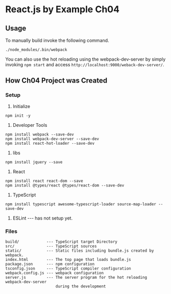 # React.js by Example Ch04

## Usage

To manually build invoke the following command.
```
./node_modules/.bin/webpack
```
You can also use the hot reloading using the webpack-dev-server by simply
invoking `npm start` and access `http://localhost:9000/weback-dev-server/`.


## How Ch04 Project was Created

### Setup

1. Initialize
```
npm init -y
```

1. Developer Tools
```
npm install webpack --save-dev
npm install webpack-dev-server --save-dev
npm install react-hot-loader --save-dev
```

1. libs
```
npm install jquery --save
```

1. React
```
npm install react react-dom --save
npm install @types/react @types/react-dom --save-dev
```

1. TypeScript
```
npm install typescript awesome-typescript-loader source-map-loader --save-dev
```

1. ESLint --- has not setup yet.

### Files

```
build/            --- TypeScript target Directory
src/              --- TypeScript sources
static/           --- Static files including bundle.js created by webpack.
index.html        --- The top page that loads bundle.js
package.json      --- npm configuration
tsconfig.json     --- TypeScript compiler configuration
webpack.config.js --- webpack configuration
server.js         --- The server program for the hot reloading webpack-dev-server
                      during the development
```
